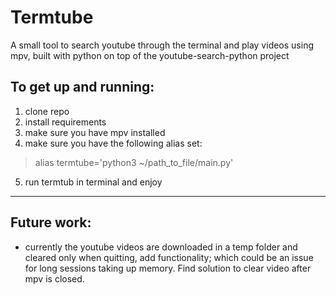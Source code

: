 # Termtube

A small tool to search youtube through the terminal and play videos using mpv, built with python on top of the youtube-search-python project

## To get up and running:
1. clone repo
2. install requirements
3. make sure you have mpv installed
4. make sure you have the following alias set: 
> alias termtube='python3 ~/path_to_file/main.py'

5. run termtub in terminal and enjoy

---
## Future work:
- currently the youtube videos are downloaded in a temp folder and cleared only when quitting, add functionality; which could be an issue for long sessions taking up memory. Find solution to clear video after mpv is closed.
